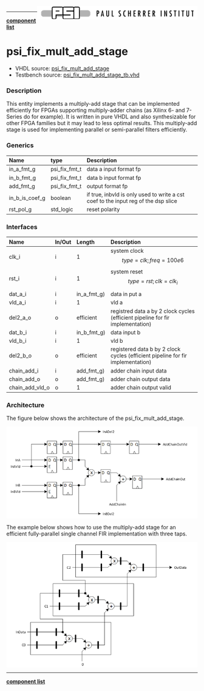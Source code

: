 <img align="right" src="../../doc/psi_logo.png">

***

[**component list**](../README.md)

# psi_fix_mult_add_stage
 - VHDL source: [psi_fix_mult_add_stage](../hdl/psi_fix_mult_add_stage.vhd)
 - Testbench source: [psi_fix_mult_add_stage_tb.vhd](../testbench/psi_fix_mult_add_stage_tb/psi_fix_mult_add_stage_tb.vhd)

### Description
This entity implements a multiply-add stage that can be implemented efficiently for FPGAs supporting multiply-adder chains (as Xilinx 6- and 7-Series do for example). It is written in pure VHDL and also synthesizable for other FPGA families but it may lead to less optimal results.
This multiply-add stage is used for implementing parallel or semi-parallel filters efficiently.


### Generics
| Name           | type          | Description                                                                        |
|:---------------|:--------------|:-----------------------------------------------------------------------------------|
| in_a_fmt_g     | psi_fix_fmt_t | data a input format fp                                                             |
| in_b_fmt_g     | psi_fix_fmt_t | data b input format fp                                                             |
| add_fmt_g      | psi_fix_fmt_t | output format fp                                                                   |
| in_b_is_coef_g | boolean       | if true, inbvld is only used to write a cst coef to the input reg of the dsp slice |
| rst_pol_g      | std_logic     | reset polarity                                                                     |

### Interfaces
| Name            | In/Out   | Length      | Description                                                                     |
|:----------------|:---------|:------------|:--------------------------------------------------------------------------------|
| clk_i           | i        | 1           | system clock $$ type=clk; freq=100e6 $$                                         |
| rst_i           | i        | 1           | system reset $$ type=rst; clk=clk_i $$                                          |
| dat_a_i         | i        | in_a_fmt_g) | data in put a                                                                   |
| vld_a_i         | i        | 1           | vld a                                                                           |
| del2_a_o        | o        | efficient   | registred data a by 2 clock cycles (efficient pipeline for fir implementation)  |
| dat_b_i         | i        | in_b_fmt_g) | data input b                                                                    |
| vld_b_i         | i        | 1           | vld b                                                                           |
| del2_b_o        | o        | efficient   | registered data b by 2 clock cycles (efficient pipeline for fir implementation) |
| chain_add_i     | i        | add_fmt_g)  | adder chain input data                                                          |
| chain_add_o     | o        | add_fmt_g)  | adder chain output data                                                         |
| chain_add_vld_o | o        | 1           | adder chain output valid                                                        |

### Architecture
The figure below shows the architecture of the psi_fix_mult_add_stage.

<img align="center" src="psi_fix_mult_add_stage_a.png">

The example below shows how to use the multiply-add stage for an efficient fully-parallel single channel FIR implementation with three taps.

<img align="center" src="psi_fix_mult_add_stage_b.png">

---
[**component list**](../README.md)
